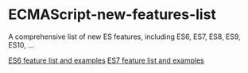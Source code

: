 # ECMAScript-new-features-list
A comprehensive list of new ES features, including ES6, ES7, ES8, ES9, ES10, ...

[ES6 feature list and examples](ES6.MD)
[ES7 feature list and examples](ES7.MD)
